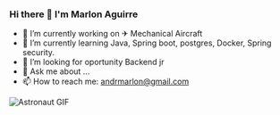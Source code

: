 ### Hi there 👋 I'm Marlon Aguirre

- 🔭 I’m currently working on  ✈ Mechanical Aircraft
- 🌱 I’m currently learning  Java, Spring boot, postgres, Docker, Spring security.
- 🤔 I’m looking for oportunity Backend jr
- 💬 Ask me about ... 
- 📫 How to reach me: andrmarlon@gmail.com



![Astronaut GIF](https://tenor.com/view/blaster19451-gif-22517816.gif)
